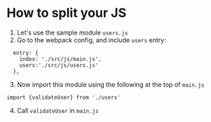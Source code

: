 # How to split your JS
1. Let's use the sample module `users.js`
1. Go to the webpack config, and include `users` entry:
```
  entry: {
    index: './src/js/main.js',
    users:'./src/js/users.js'
  },
```
3. Now import this module using the following at the top of `main.js`
```
import {validateUser} from './users'
```
4. Call `validateUser` in `main.js`

